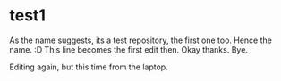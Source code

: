 # test1
As the name suggests, its a test repository, the first one too. Hence the name. :D
This line becomes the first edit then. Okay thanks. Bye.

Editing again, but this time from the laptop.
